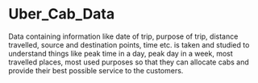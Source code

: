 # Uber_Cab_Data

Data containing information like date of trip, purpose of trip, distance travelled, source and destination points, time etc. is taken and
studied to understand things like peak time in a day, peak day in a week, most travelled places, most used purposes so that they can allocate
cabs and provide their best possible service to the customers.
